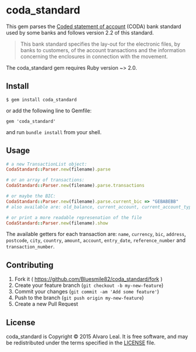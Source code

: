 # coda_standard

This gem parses the [Coded statement of account](https://www.febelfin.be/sites/default/files/files/Standard-CODA-22-EN.pdf) (CODA) bank standard used by some  banks and follows version 2.2 of this standard.

> This bank standard specifies the lay-out for the electronic files, by banks to customers, of the account transactions and the information concerning the enclosures in connection with the movement. 

The coda_standard gem requires Ruby version ~> 2.0. 

## Install

    $ gem install coda_standard

or add the following line to Gemfile:

```
gem 'coda_standard'
```

and run `bundle install` from your shell.

## Usage

```ruby
# a new TransactionList object:
CodaStandard::Parser.new(filename).parse

# or an array of transactions:
CodaStandard::Parser.new(filename).parse.transactions

# or maybe the BIC:
CodaStandard::Parser.new(filename).parse.current_bic => "GEBABEBB"
# also available are: old_balance, current_account, current_account_type

# or print a more readable represenation of the file
CodaStandard::Parser.new(filename).show
```

The available getters for each transaction are: `name`, `currency`, `bic`, `address`, `postcode`, `city`, `country`, `amount`, `account`, `entry_date`, `reference_number` and `transaction_number`.

## Contributing

1. Fork it ( https://github.com/Bluesmile82/coda_standard/fork )
2. Create your feature branch (`git checkout -b my-new-feature`)
3. Commit your changes (`git commit -am 'Add some feature'`)
4. Push to the branch (`git push origin my-new-feature`)
5. Create a new Pull Request

## License

coda_standard is Copyright © 2015 Alvaro Leal. It is free software, and may be redistributed under the terms specified in the [LICENSE](LICENSE) file.

